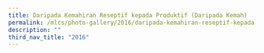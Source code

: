 ```yaml
---
title: Daripada Kemahiran Reseptif kepada Produktif (Daripada Kemah)
permalink: /mlcs/photo-gallery/2016/daripada-kemahiran-reseptif-kepada-produktif-daripada-kemah/
description: ""
third_nav_title: "2016"
---
```

